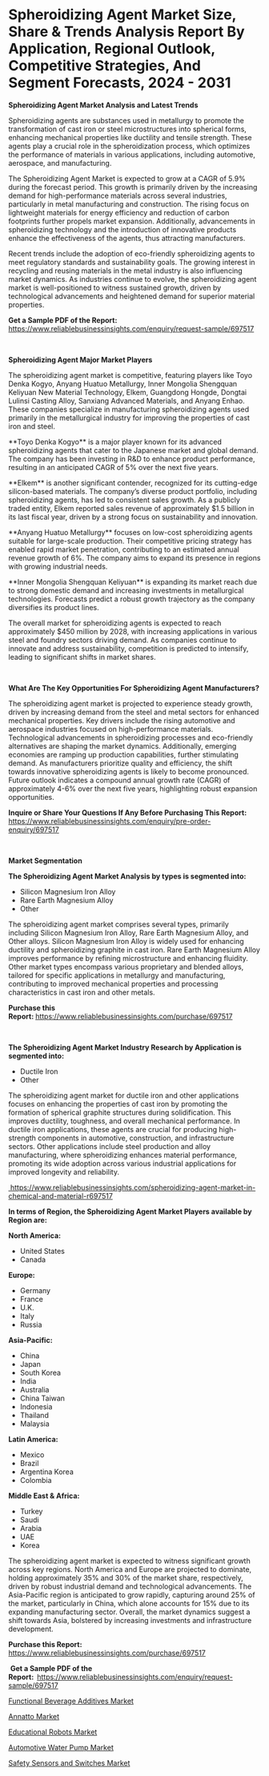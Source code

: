 <p><h1>Spheroidizing Agent Market Size, Share & Trends Analysis Report By Application, Regional Outlook, Competitive Strategies, And Segment Forecasts, 2024 - 2031</h1></p><p><strong>Spheroidizing Agent Market Analysis and Latest Trends</strong></p>
<p><p>Spheroidizing agents are substances used in metallurgy to promote the transformation of cast iron or steel microstructures into spherical forms, enhancing mechanical properties like ductility and tensile strength. These agents play a crucial role in the spheroidization process, which optimizes the performance of materials in various applications, including automotive, aerospace, and manufacturing.</p><p>The Spheroidizing Agent Market is expected to grow at a CAGR of 5.9% during the forecast period. This growth is primarily driven by the increasing demand for high-performance materials across several industries, particularly in metal manufacturing and construction. The rising focus on lightweight materials for energy efficiency and reduction of carbon footprints further propels market expansion. Additionally, advancements in spheroidizing technology and the introduction of innovative products enhance the effectiveness of the agents, thus attracting manufacturers.</p><p>Recent trends include the adoption of eco-friendly spheroidizing agents to meet regulatory standards and sustainability goals. The growing interest in recycling and reusing materials in the metal industry is also influencing market dynamics. As industries continue to evolve, the spheroidizing agent market is well-positioned to witness sustained growth, driven by technological advancements and heightened demand for superior material properties.</p></p>
<p><strong>Get a Sample PDF of the Report:&nbsp;</strong> <a href="https://www.reliablebusinessinsights.com/enquiry/request-sample/697517?utm_campaign=1877&utm_medium=2&utm_source=Github&utm_content=ia&utm_term=16122024&utm_id=spheroidizing-agent">https://www.reliablebusinessinsights.com/enquiry/request-sample/697517</a></p>
<p>&nbsp;</p>
<p><strong>Spheroidizing Agent Major Market Players</strong></p>
<p><p>The spheroidizing agent market is competitive, featuring players like Toyo Denka Kogyo, Anyang Huatuo Metallurgy, Inner Mongolia Shengquan Keliyuan New Material Technology, Elkem, Guangdong Hongde, Dongtai Lulinsi Casting Alloy, Sanxiang Advanced Materials, and Anyang Enhao. These companies specialize in manufacturing spheroidizing agents used primarily in the metallurgical industry for improving the properties of cast iron and steel.</p><p>**Toyo Denka Kogyo** is a major player known for its advanced spheroidizing agents that cater to the Japanese market and global demand. The company has been investing in R&D to enhance product performance, resulting in an anticipated CAGR of 5% over the next five years.</p><p>**Elkem** is another significant contender, recognized for its cutting-edge silicon-based materials. The company’s diverse product portfolio, including spheroidizing agents, has led to consistent sales growth. As a publicly traded entity, Elkem reported sales revenue of approximately $1.5 billion in its last fiscal year, driven by a strong focus on sustainability and innovation.</p><p>**Anyang Huatuo Metallurgy** focuses on low-cost spheroidizing agents suitable for large-scale production. Their competitive pricing strategy has enabled rapid market penetration, contributing to an estimated annual revenue growth of 6%. The company aims to expand its presence in regions with growing industrial needs.</p><p>**Inner Mongolia Shengquan Keliyuan** is expanding its market reach due to strong domestic demand and increasing investments in metallurgical technologies. Forecasts predict a robust growth trajectory as the company diversifies its product lines.</p><p>The overall market for spheroidizing agents is expected to reach approximately $450 million by 2028, with increasing applications in various steel and foundry sectors driving demand. As companies continue to innovate and address sustainability, competition is predicted to intensify, leading to significant shifts in market shares.</p></p>
<p>&nbsp;</p>
<p><strong>What Are The Key Opportunities For Spheroidizing Agent Manufacturers?</strong></p>
<p><p>The spheroidizing agent market is projected to experience steady growth, driven by increasing demand from the steel and metal sectors for enhanced mechanical properties. Key drivers include the rising automotive and aerospace industries focused on high-performance materials. Technological advancements in spheroidizing processes and eco-friendly alternatives are shaping the market dynamics. Additionally, emerging economies are ramping up production capabilities, further stimulating demand. As manufacturers prioritize quality and efficiency, the shift towards innovative spheroidizing agents is likely to become pronounced. Future outlook indicates a compound annual growth rate (CAGR) of approximately 4-6% over the next five years, highlighting robust expansion opportunities.</p></p>
<p><strong>Inquire or Share Your Questions If Any Before Purchasing This Report:</strong> <a href="https://www.reliablebusinessinsights.com/enquiry/pre-order-enquiry/697517?utm_campaign=1877&utm_medium=2&utm_source=Github&utm_content=ia&utm_term=16122024&utm_id=spheroidizing-agent">https://www.reliablebusinessinsights.com/enquiry/pre-order-enquiry/697517</a></p>
<p>&nbsp;</p>
<p><strong>Market Segmentation</strong></p>
<p><strong>The Spheroidizing Agent Market Analysis by types is segmented into:</strong></p>
<p><ul><li>Silicon Magnesium Iron Alloy</li><li>Rare Earth Magnesium Alloy</li><li>Other</li></ul></p>
<p><p>The spheroidizing agent market comprises several types, primarily including Silicon Magnesium Iron Alloy, Rare Earth Magnesium Alloy, and Other alloys. Silicon Magnesium Iron Alloy is widely used for enhancing ductility and spheroidizing graphite in cast iron. Rare Earth Magnesium Alloy improves performance by refining microstructure and enhancing fluidity. Other market types encompass various proprietary and blended alloys, tailored for specific applications in metallurgy and manufacturing, contributing to improved mechanical properties and processing characteristics in cast iron and other metals.</p></p>
<p><strong>Purchase this Report:&nbsp;</strong><a href="https://www.reliablebusinessinsights.com/purchase/697517?utm_campaign=1877&utm_medium=2&utm_source=Github&utm_content=ia&utm_term=16122024&utm_id=spheroidizing-agent">https://www.reliablebusinessinsights.com/purchase/697517</a></p>
<p>&nbsp;</p>
<p><strong>The Spheroidizing Agent Market Industry Research by Application is segmented into:</strong></p>
<p><ul><li>Ductile Iron</li><li>Other</li></ul></p>
<p><p>The spheroidizing agent market for ductile iron and other applications focuses on enhancing the properties of cast iron by promoting the formation of spherical graphite structures during solidification. This improves ductility, toughness, and overall mechanical performance. In ductile iron applications, these agents are crucial for producing high-strength components in automotive, construction, and infrastructure sectors. Other applications include steel production and alloy manufacturing, where spheroidizing enhances material performance, promoting its wide adoption across various industrial applications for improved longevity and reliability.</p></p>
<p><a href="https://www.reliablebusinessinsights.com/spheroidizing-agent-market-in-chemical-and-material-r697517?utm_campaign=1877&utm_medium=2&utm_source=Github&utm_content=ia&utm_term=16122024&utm_id=spheroidizing-agent">&nbsp;https://www.reliablebusinessinsights.com/spheroidizing-agent-market-in-chemical-and-material-r697517</a></p>
<p><strong>In terms of Region, the Spheroidizing Agent Market Players available by Region are:</strong></p>
<p>
    <p> <strong> North America: </strong>
        <ul>
            <li>United States</li>
            <li>Canada</li>
        </ul>
        </p> 
    <p> <strong> Europe: </strong>
        <ul>
            <li>Germany</li>
            <li>France</li>
            <li>U.K.</li>
            <li>Italy</li>
            <li>Russia</li>
        </ul>
        </p> 
    <p> <strong> Asia-Pacific: </strong>
        <ul>
            <li>China</li>
            <li>Japan</li>
            <li>South Korea</li>
            <li>India</li>
            <li>Australia</li>
            <li>China Taiwan</li>
            <li>Indonesia</li>
            <li>Thailand</li>
            <li>Malaysia</li>
        </ul>
        </p> 
    <p> <strong> Latin America: </strong>
        <ul>
            <li>Mexico</li>
            <li>Brazil</li>
            <li>Argentina Korea</li>
            <li>Colombia</li>
        </ul>
        </p> 
    <p> <strong> Middle East & Africa: </strong>
        <ul>
            <li>Turkey</li>
            <li>Saudi</li>
            <li>Arabia</li>
            <li>UAE</li>
            <li>Korea</li>
        </ul>
    </p>
    </p>
<p><p>The spheroidizing agent market is expected to witness significant growth across key regions. North America and Europe are projected to dominate, holding approximately 35% and 30% of the market share, respectively, driven by robust industrial demand and technological advancements. The Asia-Pacific region is anticipated to grow rapidly, capturing around 25% of the market, particularly in China, which alone accounts for 15% due to its expanding manufacturing sector. Overall, the market dynamics suggest a shift towards Asia, bolstered by increasing investments and infrastructure development.</p></p>
<p><strong>Purchase this Report: </strong><a href="https://www.reliablebusinessinsights.com/purchase/697517?utm_campaign=1877&utm_medium=2&utm_source=Github&utm_content=ia&utm_term=16122024&utm_id=spheroidizing-agent">https://www.reliablebusinessinsights.com/purchase/697517</a></p>
<p>&nbsp;<strong>Get a Sample PDF of the Report:&nbsp;&nbsp;</strong><a href="https://www.reliablebusinessinsights.com/enquiry/request-sample/697517?utm_campaign=1877&utm_medium=2&utm_source=Github&utm_content=ia&utm_term=16122024&utm_id=spheroidizing-agent">https://www.reliablebusinessinsights.com/enquiry/request-sample/697517</a></p>
<p><strong></strong></p>
<p><p><a href="https://github.com/delindacallegari68/Market-Research-Report-List-1/blob/main/functional-beverage-additives-market.md?utm_campaign=1877&utm_medium=2&utm_source=Github&utm_content=ia&utm_term=16122024&utm_id=spheroidizing-agent">Functional Beverage Additives Market</a></p><p><a href="https://www.linkedin.com/pulse/examining-global-annatto-markets-125cagr-andmarketsizebetween-ut41e?utm_campaign=1877&utm_medium=2&utm_source=Github&utm_content=ia&utm_term=16122024&utm_id=spheroidizing-agent">Annatto Market</a></p><p><a href="https://www.linkedin.com/pulse/educational-robots-market-analysis-report-2024-2031-projected-mnile?utm_campaign=1877&utm_medium=2&utm_source=Github&utm_content=ia&utm_term=16122024&utm_id=spheroidizing-agent">Educational Robots Market</a></p><p><a href="https://www.linkedin.com/pulse/automotive-water-pump-market-size-current-development-sales-o9wze?utm_campaign=1877&utm_medium=2&utm_source=Github&utm_content=ia&utm_term=16122024&utm_id=spheroidizing-agent">Automotive Water Pump Market</a></p><p><a href="https://www.linkedin.com/pulse/state-safety-sensors-switches-market-projected-growth-cagr-oudme?utm_campaign=1877&utm_medium=2&utm_source=Github&utm_content=ia&utm_term=16122024&utm_id=spheroidizing-agent">Safety Sensors and Switches Market</a></p></p>